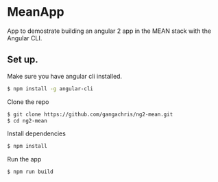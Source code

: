 # MeanApp

App to demostrate building an angular 2 app in the MEAN stack with the Angular CLI.

## Set up.
Make sure you have angular cli installed.
```bash
$ npm install -g angular-cli
```

Clone the repo
```bash
$ git clone https://github.com/gangachris/ng2-mean.git
$ cd ng2-mean
```

Install dependencies
```bash
$ npm install
```

Run the app
```bash
$ npm run build
```